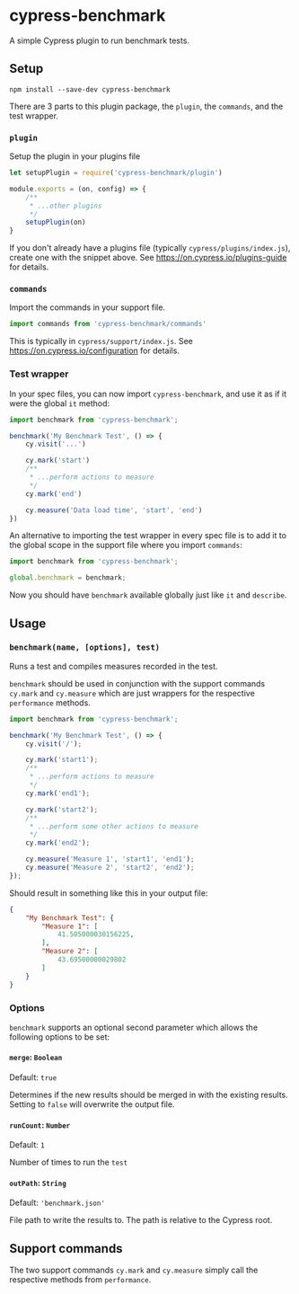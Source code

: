 # cypress-benchmark

A simple Cypress plugin to run benchmark tests.

## Setup

`npm install --save-dev cypress-benchmark`

There are 3 parts to this plugin package, the `plugin`, the `commands`, and the test wrapper.

### `plugin`

Setup the plugin in your plugins file

```js
let setupPlugin = require('cypress-benchmark/plugin')

module.exports = (on, config) => {
    /**
     * ...other plugins
     */
    setupPlugin(on)
}
```

If you don't already have a plugins file (typically `cypress/plugins/index.js`), create one with the snippet above. See https://on.cypress.io/plugins-guide for details.

### `commands`

Import the commands in your support file.

```js
import commands from 'cypress-benchmark/commands'
```

This is typically in `cypress/support/index.js`. See https://on.cypress.io/configuration for details.

### Test wrapper

In your spec files, you can now import `cypress-benchmark`, and use it as if it were the global `it` method:

```js
import benchmark from 'cypress-benchmark';

benchmark('My Benchmark Test', () => {
    cy.visit('...')

    cy.mark('start')
    /**
     * ...perform actions to measure
     */
    cy.mark('end')

    cy.measure('Data load time', 'start', 'end')
})
```

An alternative to importing the test wrapper in every spec file is to add it to the global scope in the support file where you import `commands`:

```js
import benchmark from 'cypress-benchmark';

global.benchmark = benchmark;
```

Now you should have `benchmark` available globally just like `it` and `describe`.

## Usage

### `benchmark(name, [options], test)`

Runs a test and compiles measures recorded in the test.

`benchmark` should be used in conjunction with the support commands `cy.mark` and `cy.measure` which are just wrappers for the respective `performance` methods.

```js
import benchmark from 'cypress-benchmark';

benchmark('My Benchmark Test', () => {
	cy.visit('/');

	cy.mark('start1');
	/**
	 * ...perform actions to measure
	 */
	cy.mark('end1');

	cy.mark('start2');
	/**
	 * ...perform some other actions to measure
	 */
	cy.mark('end2');

	cy.measure('Measure 1', 'start1', 'end1');
	cy.measure('Measure 2', 'start2', 'end2');
});
```

Should result in something like this in your output file:

```json
{
	"My Benchmark Test": {
		"Measure 1": [
			41.505000030156225,
		],
		"Measure 2": [
			43.69500000029802
		]
	}
}
```

### **Options**

`benchmark` supports an optional second parameter which allows the following options to be set:

#### `merge`: `Boolean`
Default: `true`

Determines if the new results should be merged in with the existing results. Setting to `false` will overwrite the output file.

#### `runCount`: `Number`
Default: `1`

Number of times to run the `test`

#### `outPath`: `String`
Default: `'benchmark.json'`

File path to write the results to. The path is relative to the Cypress root.

## Support commands

The two support commands `cy.mark` and `cy.measure` simply call the respective methods from `performance`.

